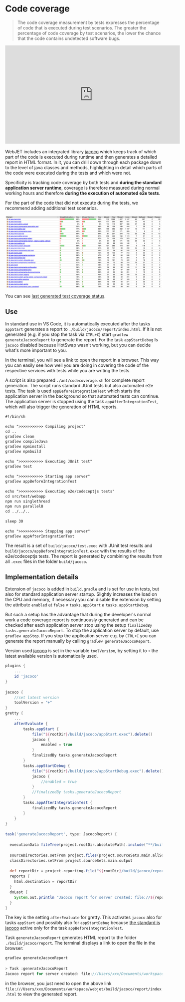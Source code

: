 # Code coverage

> The code coverage measurement by tests expresses the percentage of code that is executed during test scenarios. The greater the percentage of code coverage by test scenarios, the lower the chance that the code contains undetected software bugs.

<div class="video-container">
  <iframe width="560" height="315" src="https://www.youtube.com/embed/vJkto5AcQeA" title="YouTube video player" frameborder="0" allow="accelerometer; autoplay; clipboard-write; encrypted-media; gyroscope; picture-in-picture; web-share" allowfullscreen></iframe>
</div>

WebJET includes an integrated library [jacoco](https://github.com/jacoco/jacoco) which keeps track of which part of the code is executed during runtime and then generates a detailed report in HTML format. In it, you can drill down through each package down to the level of java classes and methods, highlighting in detail which parts of the code were executed during the tests and which were not.

Specificity is tracking code coverage by both tests and **during the standard application server runtime**, coverage is therefore measured during normal working hours and therefore **during the execution of automated e2e tests**.

For the part of the code that did not execute during the tests, we recommend adding additional test scenarios.

![](jacoco.png)

You can see [last generated test coverage status](http://docs.webjetcms.sk/latest/codecoverage-report/index.html).

## Use

In standard use in VS Code, it is automatically executed after the tasks `appStart` generates a report to `./build/jacoco/report/index.html`. If it is not generated (e.g. if you stop the task via `CTRL+C`) start `gradlew generateJacocoReport` to generate the report. For the task `appStartDebug` Is `jacoco` disabled because HotSwap wasn't working, but you can decide what's more important to you.

In the terminal, you will see a link to open the report in a browser. This way you can easily see how well you are doing in covering the code of the respective services with tests while you are writing the tests.

A script is also prepared `./ant/codecoverage.sh` for complete report generation. The script runs standard JUnit tests but also automated e2e tests. The task is used `appBeforeIntegrationTest` which starts the application server in the background so that automated tests can continue. The application server is stopped using the task `appAfterIntegrationTest`, which will also trigger the generation of HTML reports.

```shell
#!/bin/sh

echo ">>>>>>>>>>> Compiling project"
cd ..
gradlew clean
gradlew compileJava
gradlew npminstall
gradlew npmbuild

echo ">>>>>>>>>>> Executing JUnit test"
gradlew test

echo ">>>>>>>>>>> Starting app server"
gradlew appBeforeIntegrationTest

echo ">>>>>>>>>>> Executing e2e/codeceptjs tests"
cd src/test/webapp
npm run singlethread
npm run parallel8
cd ../../..

sleep 30

echo ">>>>>>>>>>> Stopping app server"
gradlew appAfterIntegrationTest
```

The result is a set of `build/jacoco/test.exec` with JUnit test results and `build/jacoco/appBeforeIntegrationTest.exec` with the results of the e2e/codeceptjs tests. The report is generated by combining the results from all `.exec` files in the folder `build/jacoco`.

## Implementation details

Extension of `jacoco` is added in `build.gradle` and is set for use in tests, but also for standard application server startup. Slightly increases the load on the CPU and memory, if necessary you can disable the extension by setting the attribute `enabled` at `false` v `tasks.appStart` a `tasks.appStartDebug`.

But such a setup has the advantage that during the developer's normal work a code coverage report is continuously generated and can be checked after each application server stop using the setup `finalizedBy tasks.generateJacocoReport`. To stop the application server by default, use `gradlew appStop`. If you stop the application server e.g. by `CTRL+C` you can generate the report manually by calling `gradlew generateJacocoReport`.

Version used [jacoco](https://github.com/jacoco/jacoco/releases) is set in the variable `toolVersion`, by setting it to `+` the latest available version is automatically used.

```groovy
plugins {
    ...
    id 'jacoco'
}

jacoco {
    //set latest version
    toolVersion = "+"
}
gretty {
    ...
    afterEvaluate {
        tasks.appStart {
            file("${rootDir}/build/jacoco/appStart.exec").delete()
            jacoco {
                enabled = true
            }
            finalizedBy tasks.generateJacocoReport
        }
        tasks.appStartDebug {
            file("${rootDir}/build/jacoco/appStartDebug.exec").delete()
            jacoco {
                //enabled = true
            }
            //finalizedBy tasks.generateJacocoReport
        }
        tasks.appAfterIntegrationTest {
            finalizedBy tasks.generateJacocoReport
        }
    }
}

task('generateJacocoReport', type: JacocoReport) {

  executionData fileTree(project.rootDir.absolutePath).include("**/build/jacoco/*.exec")

  sourceDirectories.setFrom project.files(project.sourceSets.main.allSource.srcDirs)
  classDirectories.setFrom project.sourceSets.main.output

  def reportDir = project.reporting.file("${rootDir}/build/jacoco/report")
  reports {
    html.destination = reportDir
  }
  doLast {
    System.out.println "Jacoco report for server created: file://${reportDir.toURI().path}/index.html"
  }
}
```

The key is the setting `afterEvaluate` for gretty. This activates `jacoco` also for tasks `appStart` and possibly also for `appStartDebug` because [the standard is jacoco](https://gretty-gradle-plugin.github.io/gretty-doc/Code-coverage-support.html) active only for the task `appBeforeIntegrationTest`.

Task `generateJacocoReport` generates HTML report to the folder `./build/jacoco/report`. The terminal displays a link to open the file in the browser:

```groovy
gradlew generateJacocoReport

> Task :generateJacocoReport
Jacoco report for server created: file:///Users/xxx/Documents/workspace/webjet/build/jacoco/report/index.html
```

in the browser, you just need to open the above link `file:///Users/xxx/Documents/workspace/webjet/build/jacoco/report/index.html` to view the generated report.
